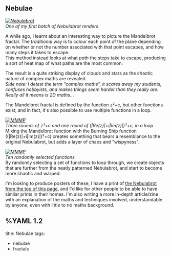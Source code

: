 ## Nebulae

*[![Nebulabrot](/nebulae/neb.700w.jpg)](/nebulae/neb.png)*   
*One of my first batch of Nebulabrot renders*   
  
A while ago, I learnt about an interesting way to picture the Mandelbrot fractal. The *traditional* way is to colour each point of the plane depending on whether or not the number associated with that point escapes, and how many steps it takes to escape.   
This method instead looks at what *path* the steps take to escape, producing a sort of heat map of what paths are the most common.   
   
The result is a quite striking display of clouds and stars as the chaotic nature of complex maths are revealed.   
*Side note: I detest the term "complex maths", it scares away my students, confuses hobbyists, and makes things seem harder than they really are. Really all it means is 2D maths...*   
   
The Mandelbrot fractal is defined by the function <span class="math">z²+c</span>, but other functions exist, and in fact, it's also possible to use multiple functions in a loop.

*[![MMMP](/nebulae/mmmp1200.700w.jpg)](/nebulae/mmmp1200.png)*   
*Three rounds of <span class="math">z²+c</span> and one round of <span class="math">(|Re(z)|+i|Im(z)|)²+c</span>, in a loop*   
Mixing the Mandelbrot function with the Burning Ship function (<span class="math">(|Re(z)|+i|Im(z)|)²+c</span>) creates something that bears a resemblance to the original Nebulabrot, but adds a layer of chaos and "wispyness".

*[![MMMP](/nebulae/chaos.700w.jpg)](/nebulae/chaos.png)*   
*Ten randomly selected functions*   
By randomly selecting a set of functions to loop through, we create objects that are further from the neatly patterned Nebulabrot, and start to become more chaotic and warped.

I'm looking to produce posters of these, I have a print of [the Nebulabrot from the top of this page](/nebulae/neb.png), and I'd like for other people to be able to have similar prints in their homes. I'm also writing a more in-depth article/zine with an explanation of the maths and techniques involved, understandable by anyone, even with little to no maths background.


%YAML 1.2
---
title: Nebulae
tags:
  - nebulae
  - fractals
  